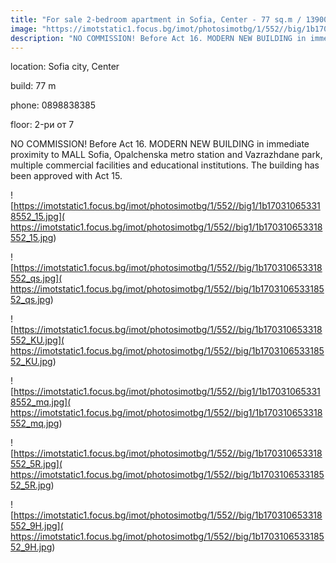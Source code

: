 ```yaml
---
title: "For sale 2-bedroom apartment in Sofia, Center - 77 sq.m / 139000 EUR "
image: "https://imotstatic1.focus.bg/imot/photosimotbg/1/552//big/1b170310653318552_j.jpg"
description: "NO COMMISSION! Before Act 16. MODERN NEW BUILDING in immediate proximity to MALL Sofia, Opalchenska metro station and Vazrazhdane park, multiple commercial facilities and educational institutions. The building has been approved with Act 15."
---
```


location: Sofia city, Center

build: 77 m

phone: 0898838385

floor: 2-ри от 7

NO COMMISSION! Before Act 16. MODERN NEW BUILDING in immediate proximity to MALL Sofia, Opalchenska metro station and Vazrazhdane park, multiple commercial facilities and educational institutions. The building has been approved with Act 15.


![https://imotstatic1.focus.bg/imot/photosimotbg/1/552//big1/1b170310653318552_15.jpg]( https://imotstatic1.focus.bg/imot/photosimotbg/1/552//big1/1b170310653318552_15.jpg)


![https://imotstatic1.focus.bg/imot/photosimotbg/1/552//big/1b170310653318552_qs.jpg]( https://imotstatic1.focus.bg/imot/photosimotbg/1/552//big/1b170310653318552_qs.jpg)


![https://imotstatic1.focus.bg/imot/photosimotbg/1/552//big/1b170310653318552_KU.jpg]( https://imotstatic1.focus.bg/imot/photosimotbg/1/552//big/1b170310653318552_KU.jpg)


![https://imotstatic1.focus.bg/imot/photosimotbg/1/552//big1/1b170310653318552_mq.jpg]( https://imotstatic1.focus.bg/imot/photosimotbg/1/552//big1/1b170310653318552_mq.jpg)


![https://imotstatic1.focus.bg/imot/photosimotbg/1/552//big/1b170310653318552_5R.jpg]( https://imotstatic1.focus.bg/imot/photosimotbg/1/552//big/1b170310653318552_5R.jpg)


![https://imotstatic1.focus.bg/imot/photosimotbg/1/552//big/1b170310653318552_9H.jpg]( https://imotstatic1.focus.bg/imot/photosimotbg/1/552//big/1b170310653318552_9H.jpg)


